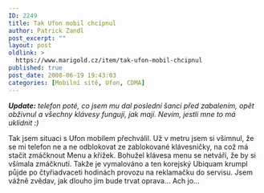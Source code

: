 ```yaml
---
ID: 2249
title: Tak Ufon mobil chcípnul
author: Patrick Zandl
post_excerpt: ""
layout: post
oldlink: >
  https://www.marigold.cz/item/tak-ufon-mobil-chcipnul
published: true
post_date: 2008-06-19 19:43:03
categories: [Mobilní sítě, Ufon, CDMA]
---
```

<em><strong>Update:</strong> telefon poté, co jsem mu dal poslední šanci před zabalením, opět obživnul a všechny klávesy fungují, jak mají. Nevím, jestli mne to má uklidnit :)</em>

Tak jsem situaci s Ufon mobilem přechválil. Už v metru jsem si všimnul, že se mi telefon ne a ne odblokovat ze zablokované klávesničky, na což má stačit zmáčknout Menu a křížek. Bohužel klávesa menu se netváří, že by si všímala zmáčknutí. Takže je vymalováno a ten korejský Ubiquam krumpl půjde po čtyřiadvaceti hodinách provozu na reklamačku do servisu. Jsem vážně zvědav, jak dlouho jim bude trvat oprava... Ach jo...